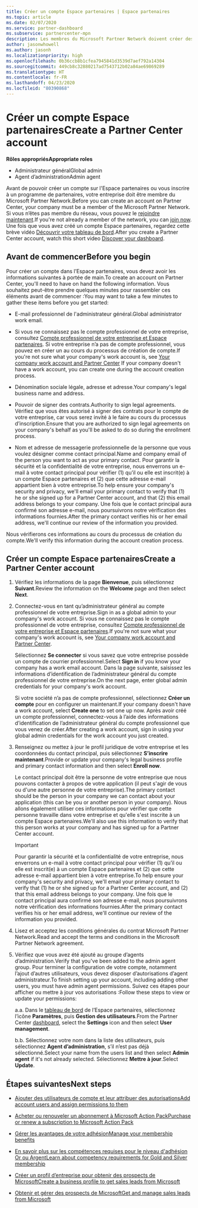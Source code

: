 ```yaml
---
title: Créer un compte Espace partenaires | Espace partenaires
ms.topic: article
ms.date: 02/07/2020
ms.service: partner-dashboard
ms.subservice: partnercenter-mpn
description: Les membres du Microsoft Partner Network doivent créer des comptes Espace partenaires pour gérer leurs revenus du réseau et leurs compétences, ainsi que créer un profil d’entreprise.
author: jasonwhowell
ms.author: jasonh
ms.localizationpriority: high
ms.openlocfilehash: 0b36ccb8b1cfea7945841d3539d7aef792a14304
ms.sourcegitcommit: 449cb8c32880217ad7543712b02a84ae69869289
ms.translationtype: HT
ms.contentlocale: fr-FR
ms.lasthandoff: 04/23/2020
ms.locfileid: "80390868"
---
```

# <a name="create-a-partner-center-account"></a><span data-ttu-id="e7116-103">Créer un compte Espace partenaires</span><span class="sxs-lookup"><span data-stu-id="e7116-103">Create a Partner Center account</span></span>

<span data-ttu-id="e7116-104">**Rôles appropriés**</span><span class="sxs-lookup"><span data-stu-id="e7116-104">**Appropriate roles**</span></span>

- <span data-ttu-id="e7116-105">Administrateur général</span><span class="sxs-lookup"><span data-stu-id="e7116-105">Global admin</span></span>
- <span data-ttu-id="e7116-106">Agent d’administration</span><span class="sxs-lookup"><span data-stu-id="e7116-106">Admin agent</span></span>

<span data-ttu-id="e7116-107">Avant de pouvoir créer un compte sur l'Espace partenaires ou vous inscrire à un programme de partenaires, votre entreprise doit être membre du Microsoft Partner Network.</span><span class="sxs-lookup"><span data-stu-id="e7116-107">Before you can create an account on Partner Center, your company must be a member of the Microsoft Partner Network.</span></span> <span data-ttu-id="e7116-108">Si vous n’êtes pas membre du réseau, vous pouvez le [rejoindre maintenant](https://partner.microsoft.com/commercial#).</span><span class="sxs-lookup"><span data-stu-id="e7116-108">If you're not already a member of the network, you can [join now](https://partner.microsoft.com/commercial#).</span></span> <span data-ttu-id="e7116-109">Une fois que vous avez créé un compte Espace partenaires, regardez cette brève vidéo [Découvrir votre tableau de bord](https://vimeo.com/290338211).</span><span class="sxs-lookup"><span data-stu-id="e7116-109">After you create a Partner Center account, watch this short video [Discover your dashboard](https://vimeo.com/290338211).</span></span>

## <a name="before-you-begin"></a><span data-ttu-id="e7116-110">Avant de commencer</span><span class="sxs-lookup"><span data-stu-id="e7116-110">Before you begin</span></span>

<span data-ttu-id="e7116-111">Pour créer un compte dans l’Espace partenaires, vous devez avoir les informations suivantes à portée de main.</span><span class="sxs-lookup"><span data-stu-id="e7116-111">To create an account on Partner Center, you'll need to have on hand the following information.</span></span> <span data-ttu-id="e7116-112">Vous souhaitez peut-être prendre quelques minutes pour rassembler ces éléments avant de commencer :</span><span class="sxs-lookup"><span data-stu-id="e7116-112">You may want to take a few minutes to gather these items before you get started:</span></span>

-   <span data-ttu-id="e7116-113">E-mail professionnel de l'administrateur général.</span><span class="sxs-lookup"><span data-stu-id="e7116-113">Global administrator work email.</span></span>

-   <span data-ttu-id="e7116-114">Si vous ne connaissez pas le compte professionnel de votre entreprise, consultez [Compte professionnel de votre entreprise et Espace partenaires](azure-active-directory-tenants-and-partner-center.md). Si votre entreprise n’a pas de compte professionnel, vous pouvez en créer un au cours du processus de création de compte.</span><span class="sxs-lookup"><span data-stu-id="e7116-114">If you're not sure what your company's work account is, see [Your company work account and Partner Center](azure-active-directory-tenants-and-partner-center.md) If your company doesn't have a work account, you can create one during the account creation process.</span></span> 

-   <span data-ttu-id="e7116-115">Dénomination sociale légale, adresse et adresse.</span><span class="sxs-lookup"><span data-stu-id="e7116-115">Your company's legal business name and address.</span></span>  

-   <span data-ttu-id="e7116-116">Pouvoir de signer des contrats.</span><span class="sxs-lookup"><span data-stu-id="e7116-116">Authority to sign legal agreements.</span></span> <span data-ttu-id="e7116-117">Vérifiez que vous êtes autorisé à signer des contrats pour le compte de votre entreprise, car vous serez invité à le faire au cours du processus d’inscription.</span><span class="sxs-lookup"><span data-stu-id="e7116-117">Ensure that you are authorized to sign legal agreements on your company's behalf as you'll be asked to do so during the enrollment process.</span></span>

-   <span data-ttu-id="e7116-118">Nom et adresse de messagerie professionnelle de la personne que vous voulez désigner comme contact principal.</span><span class="sxs-lookup"><span data-stu-id="e7116-118">Name and company email of the person you want to act as your primary contact.</span></span> <span data-ttu-id="e7116-119">Pour garantir la sécurité et la confidentialité de votre entreprise, nous enverrons un e-mail à votre contact principal pour vérifier (1) qu’il ou elle est inscrit(e) à un compte Espace partenaires et (2) que cette adresse e-mail appartient bien à votre entreprise.</span><span class="sxs-lookup"><span data-stu-id="e7116-119">To help ensure your company's security and privacy, we'll email your primary contact to verify that (1) he or she signed up for a Partner Center account, and that (2) this email address belongs to your company.</span></span> <span data-ttu-id="e7116-120">Une fois que le contact principal aura confirmé son adresse e-mail, nous poursuivrons notre vérification des informations fournies.</span><span class="sxs-lookup"><span data-stu-id="e7116-120">After the primary contact verifies his or her email address, we'll continue our review of the information you provided.</span></span>

<span data-ttu-id="e7116-121">Nous vérifierons ces informations au cours du processus de création du compte.</span><span class="sxs-lookup"><span data-stu-id="e7116-121">We'll verify this information during the account creation process.</span></span> 
 
## <a name="create-a-partner-center-account"></a><span data-ttu-id="e7116-122">Créer un compte Espace partenaires</span><span class="sxs-lookup"><span data-stu-id="e7116-122">Create a Partner Center account</span></span>

1.  <span data-ttu-id="e7116-123">Vérifiez les informations de la page **Bienvenue**, puis sélectionnez **Suivant**.</span><span class="sxs-lookup"><span data-stu-id="e7116-123">Review the information on the **Welcome** page and then select **Next**.</span></span>

2.  <span data-ttu-id="e7116-124">Connectez-vous en tant qu’administrateur général au compte professionnel de votre entreprise.</span><span class="sxs-lookup"><span data-stu-id="e7116-124">Sign in as a global admin to your company's work account.</span></span> <span data-ttu-id="e7116-125">Si vous ne connaissez pas le compte professionnel de votre entreprise, consultez [Compte professionnel de votre entreprise et Espace partenaires](azure-active-directory-tenants-and-partner-center.md).</span><span class="sxs-lookup"><span data-stu-id="e7116-125">If you're not sure what your company's work account   is, see [Your company work account and Partner Center](azure-active-directory-tenants-and-partner-center.md).</span></span>

    <span data-ttu-id="e7116-126">Sélectionnez **Se connecter** si vous savez que votre entreprise possède un compte de courrier professionnel.</span><span class="sxs-lookup"><span data-stu-id="e7116-126">Select **Sign in** if you know your company has a work email account.</span></span> <span data-ttu-id="e7116-127">Dans la page suivante, saisissez les informations d’identification de l’administrateur général du compte professionnel de votre entreprise.</span><span class="sxs-lookup"><span data-stu-id="e7116-127">On the next page, enter global admin credentials for your company's work account.</span></span> 

    <span data-ttu-id="e7116-128">Si votre société n’a pas de compte professionnel, sélectionnez **Créer un compte** pour en configurer un maintenant.</span><span class="sxs-lookup"><span data-stu-id="e7116-128">If your company doesn't have a work account, select **Create one** to set one up now.</span></span> <span data-ttu-id="e7116-129">Après avoir créé un compte professionnel, connectez-vous à l’aide des informations d’identification de l’administrateur général du compte professionnel que vous venez de créer.</span><span class="sxs-lookup"><span data-stu-id="e7116-129">After creating a work account, sign in using your global admin credentials for the work account you just created.</span></span>

3.  <span data-ttu-id="e7116-130">Renseignez ou mettez à jour le profil juridique de votre entreprise et les coordonnées du contact principal, puis sélectionnez **S’inscrire maintenant**.</span><span class="sxs-lookup"><span data-stu-id="e7116-130">Provide or update your company's legal business profile and primary contact information and then select **Enroll now**.</span></span> 

    <span data-ttu-id="e7116-131">Le contact principal doit être la personne de votre entreprise que nous pouvons contacter à propos de votre application (il peut s'agir de vous ou d'une autre personne de votre entreprise).</span><span class="sxs-lookup"><span data-stu-id="e7116-131">The primary contact should be the person in your company we can contact about your application (this can be you or another person in your company).</span></span> <span data-ttu-id="e7116-132">Nous allons également utiliser ces informations pour vérifier que cette personne travaille dans votre entreprise et qu'elle s'est inscrite à un compte Espace partenaires.</span><span class="sxs-lookup"><span data-stu-id="e7116-132">We'll also use this information to verify that this person works at your company and has signed up for a Partner Center account.</span></span>

    > [!IMPORTANT]  
    > <span data-ttu-id="e7116-133">Pour garantir la sécurité et la confidentialité de votre entreprise, nous enverrons un e-mail à votre contact principal pour vérifier (1) qu’il ou elle est inscrit(e) à un compte Espace partenaires et (2) que cette adresse e-mail appartient bien à votre entreprise.</span><span class="sxs-lookup"><span data-stu-id="e7116-133">To help ensure your company's security and privacy, we'll email your primary contact to verify that (1) he or she signed up for a Partner Center account, and (2) that this email address belongs to your company.</span></span> <span data-ttu-id="e7116-134">Une fois que le contact principal aura confirmé son adresse e-mail, nous poursuivrons notre vérification des informations fournies.</span><span class="sxs-lookup"><span data-stu-id="e7116-134">After the primary contact verifies his or her email address, we'll continue our review of the information you provided.</span></span>

4.  <span data-ttu-id="e7116-135">Lisez et acceptez les conditions générales du contrat Microsoft Partner Network.</span><span class="sxs-lookup"><span data-stu-id="e7116-135">Read and accept the terms and conditions in the Microsoft Partner Network agreement.</span></span> 

5.  <span data-ttu-id="e7116-136">Vérifiez que vous avez été ajouté au groupe d’agents d’administration.</span><span class="sxs-lookup"><span data-stu-id="e7116-136">Verify that you've been added to the admin agent group.</span></span> <span data-ttu-id="e7116-137">Pour terminer la configuration de votre compte, notamment l’ajout d’autres utilisateurs, vous devez disposer d’autorisations d’agent administrateur.</span><span class="sxs-lookup"><span data-stu-id="e7116-137">To finish setting up your account, including adding other users, you must have admin agent permissions.</span></span> <span data-ttu-id="e7116-138">Suivez ces étapes pour afficher ou mettre à jour vos autorisations :</span><span class="sxs-lookup"><span data-stu-id="e7116-138">Follow these steps to view or update your permissions:</span></span>

    <span data-ttu-id="e7116-139">a.</span><span class="sxs-lookup"><span data-stu-id="e7116-139">a.</span></span> <span data-ttu-id="e7116-140">Dans le [tableau de bord](https://partner.microsoft.com/dashboard/home**) de l’Espace partenaires, sélectionnez l’icône **Paramètres**, puis **Gestion des utilisateurs**.</span><span class="sxs-lookup"><span data-stu-id="e7116-140">From the Partner Center [dashboard](https://partner.microsoft.com/dashboard/home**), select the **Settings** icon and then select **User management**.</span></span>  

    <span data-ttu-id="e7116-141">b.</span><span class="sxs-lookup"><span data-stu-id="e7116-141">b.</span></span> <span data-ttu-id="e7116-142">Sélectionnez votre nom dans la liste des utilisateurs, puis sélectionnez **Agent d’administration**, s’il n’est pas déjà sélectionné.</span><span class="sxs-lookup"><span data-stu-id="e7116-142">Select your name from the users list and then select **Admin agent** if it's not already selected.</span></span> <span data-ttu-id="e7116-143">Sélectionnez **Mettre à jour**.</span><span class="sxs-lookup"><span data-stu-id="e7116-143">Select **Update**.</span></span>  

## <a name="next-steps"></a><span data-ttu-id="e7116-144">Étapes suivantes</span><span class="sxs-lookup"><span data-stu-id="e7116-144">Next steps</span></span>

-   [<span data-ttu-id="e7116-145">Ajouter des utilisateurs de compte et leur attribuer des autorisations</span><span class="sxs-lookup"><span data-stu-id="e7116-145">Add account users and assign permissions to them</span></span>](create-user-accounts-and-set-permissions.md)

-   [<span data-ttu-id="e7116-146">Acheter ou renouveler un abonnement à Microsoft Action Pack</span><span class="sxs-lookup"><span data-stu-id="e7116-146">Purchase or renew a subscription to Microsoft Action Pack</span></span>](mpn-get-action-pack.md)

-   [<span data-ttu-id="e7116-147">Gérer les avantages de votre adhésion</span><span class="sxs-lookup"><span data-stu-id="e7116-147">Manage your membership benefits</span></span>](manage-your-partner-network-benefits.md)

-   [<span data-ttu-id="e7116-148">En savoir plus sur les compétences requises pour le niveau d'adhésion Or ou Argent</span><span class="sxs-lookup"><span data-stu-id="e7116-148">Learn about competency requirements for Gold and Silver membership</span></span>](https://partner.microsoft.com/membership/competencies)

-   [<span data-ttu-id="e7116-149">Créer un profil d’entreprise pour obtenir des prospects de Microsoft</span><span class="sxs-lookup"><span data-stu-id="e7116-149">Create a business profile to get sales leads from Microsoft</span></span>](create-a-marketing-profile.md)

-   [<span data-ttu-id="e7116-150">Obtenir et gérer des prospects de Microsoft</span><span class="sxs-lookup"><span data-stu-id="e7116-150">Get and manage sales leads from Microsoft</span></span>](responding-to-referrals.md)